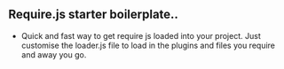 ## Require.js starter boilerplate..

- Quick and fast way to get require js loaded into your project. Just customise the loader.js file to load in the plugins and files you require and away you go.